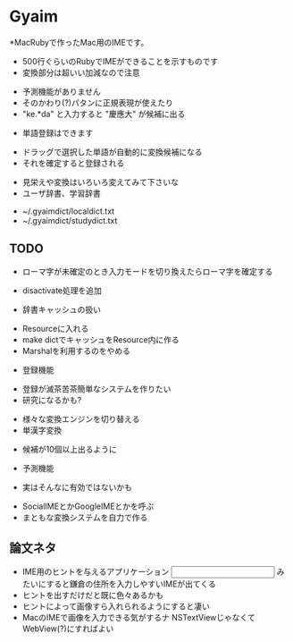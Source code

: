 # Gyaim

 *MacRubyで作ったMac用のIMEです。
 * 500行ぐらいのRubyでIMEができることを示すものです
 * 変換部分は超いい加減なので注意
  - 予測機能がありません
  - そのかわり(?)パタンに正規表現が使えたり
   - "ke.*da" と入力すると "慶應大" が候補に出る
 * 単語登録はできます
  - ドラッグで選択した単語が自動的に変換候補になる
  - それを確定すると登録される
 * 見栄えや変換はいろいろ変えてみて下さいな
 * ユーザ辞書、学習辞書
  - ~/.gyaimdict/localdict.txt
  - ~/.gyaimdict/studydict.txt

## TODO

 * ローマ字が未確定のとき入力モードを切り換えたらローマ字を確定する
  - disactivate処理を追加
 * 辞書キャッシュの扱い
  - Resourceに入れる
   - make dictでキャッシュをResource内に作る
  - Marshalを利用するのをやめる
 * 登録機能
  - 登録が滅茶苦茶簡単なシステムを作りたい
   - 研究になるかも?
 * 様々な変換エンジンを切り替える
 * 単漢字変換
  - 候補が10個以上出るように
 * 予測機能
  - 実はそんなに有効ではないかも
 * SocialIMEとかGoogleIMEとかを呼ぶ
 * まともな変換システムを自力で作る

## 論文ネタ

 * IME用のヒントを与えるアプリケーション
   <input type="text" hint="kamakura_address">
   みたいにすると鎌倉の住所を入力しやすいIMEが出てくる
 * ヒントを出すだけだと既に色々あるかも
 * ヒントによって画像すら入れられるようにすると凄い
 * MacのIMEで画像を入力できる気がするナ
   NSTextViewじゃなくてWebView(?)にすればよい